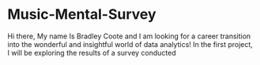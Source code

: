 # Music-Mental-Survey
Hi there, My name Is Bradley Coote and I am looking for a career transition into the wonderful and insightful world of data analytics!
In the first project, I will be exploring the results of a survey conducted 
